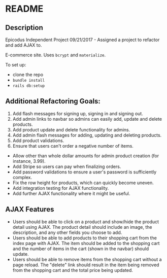 # README

## Description
Epicodus Independent Project 09/21/2017 - Assigned a project to refactor and add AJAX to.

E-commerce site.
Uses `bcrypt` and `materialize`.

To set up:

* clone the repo
* `bundle install`
* `rails db:setup`

## Additional Refactoring Goals:
1. Add flash messages for signing up, signing in and signing out.
1. Add admin links to navbar so admins can easily add, update and delete products.
1. Add product update and delete functionality for admins.
1. Add admin flash messages for adding, updating and deleting products.
1. Add product validations.
1. Ensure that users can't order a negative number of items.

* Allow other than whole dollar amounts for admin product creation (for instance, 3.99).
* Add Stripe so users can pay when finalizing orders.
* Add password validations to ensure a user's password is sufficiently complex.
* Fix the row height for products, which can quickly become uneven.
* Add integration testing for AJAX functionality.
* Add further AJAX functionality where it might be useful.

## AJAX Features
* Users should be able to click on a product and show/hide the product detail using AJAX. The product detail should include an image, the description, and any other fields you choose to add.
* Users should be able to add products to their shopping cart from the index page with AJAX. The item should be added to the shopping cart and the number of items in the cart (shown in the navbar) should update.
* Users should be able to remove items from the shopping cart without a page reload. The "delete" link should result in the item being removed from the shopping cart and the total price being updated.
